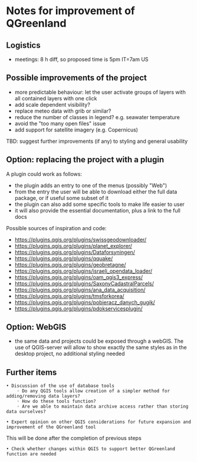# Notes for improvement of QGreenland

## Logistics

* meetings: 8 h diff, so proposed time is 5pm IT=7am US

## Possible improvements of the project

* more predictable behaviour: let the user activate groups of layers with all contained layers with one click
* add scale dependent visibility?
* replace meteo data with grib or similar?
* reduce the number of classes in legend? e.g. seawater temperature
* avoid the "too many open files" issue
* add support for satellite imagery (e.g. Copernicus)

TBD: suggest further improvements (if any) to styling and general usability

## Option: replacing the project with a plugin

A plugin could work as follows:
* the plugin adds an entry to one of the menus (possibly "Web")
* from the entry the user will be able to download either the full data package, or if useful some subset of it
* the plugin can also add some specific tools to make life easier to user
* it will also provide the essential documentation, plus a link to the full docs

Possible sources of inspiration and code:
* https://plugins.qgis.org/plugins/swissgeodownloader/
* https://plugins.qgis.org/plugins/planet_explorer/
* https://plugins.qgis.org/plugins/Dataforsyningen/
* https://plugins.qgis.org/plugins/qquake/
* https://plugins.qgis.org/plugins/geobretagne/
* https://plugins.qgis.org/plugins/israeli_opendata_loader/
* https://plugins.qgis.org/plugins/oam_qgis3_express/
* https://plugins.qgis.org/plugins/SaxonyCadastralParcels/
* https://plugins.qgis.org/plugins/ana_data_acquisition/
* https://plugins.qgis.org/plugins/tmsforkorea/
* https://plugins.qgis.org/plugins/pobieracz_danych_gugik/
* https://plugins.qgis.org/plugins/pdokservicesplugin/


## Option: WebGIS

* the same data and projects could be exposed through a webGIS. The use of QGIS-server will allow to show exactly the same styles as in the desktop project, no additional styling needed

## Further items

    • Discussion of the use of database tools
        ◦ Do any QGIS tools allow creation of a simpler method for adding/removing data layers?
        ◦ How do these tools function?
        ◦ Are we able to maintain data archive access rather than storing data ourselves?

    • Expert opinion on other QGIS considerations for future expansion and improvement of the QGreenland tool

This will be done after the completion of previous steps

    • Check whether changes within QGIS to support better QGreenland function are needed
